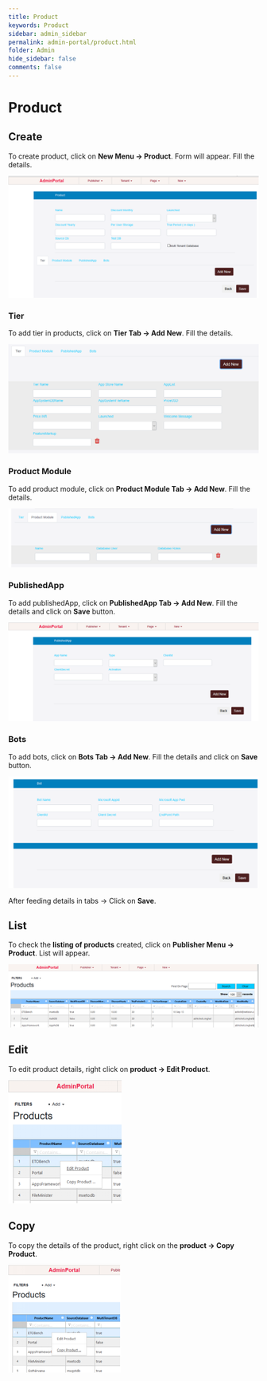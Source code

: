 ```yaml
---
title: Product
keywords: Product
sidebar: admin_sidebar
permalink: admin-portal/product.html
folder: Admin
hide_sidebar: false
comments: false
---
```


# Product

## Create

To create product, click on **New Menu -> Product**. Form will appear. Fill the details.

![](/images/Product_Create.png)

### Tier

To add tier in products, click on **Tier Tab -> Add New**. Fill the details.

![](/images/addnewTier.png)

### Product Module

To add product module, click on **Product Module Tab -> Add New**. Fill the details.

![](/images/Product_Module.png)

### PublishedApp

To add publishedApp, click on **PublishedApp Tab -> Add New**. Fill the details and click on  **Save** button.

![](/images/Published_App.png)

### Bots

To add bots, click on **Bots Tab -> Add New**. Fill the details and click on **Save** button.

![](/images/Bots.png)

After feeding details in tabs -> Click on **Save**.

## List

To check the **listing of products** created, click on **Publisher Menu -> Product**. List will appear.

![](/images/Product_List.png)

## Edit

To edit product details, right click on **product -> Edit Product**.

![](/images/Product_Edit.png)

## Copy

To copy the details of the product, right click on the **product -> Copy Product**.

![](/images/Product_Copy.png)
